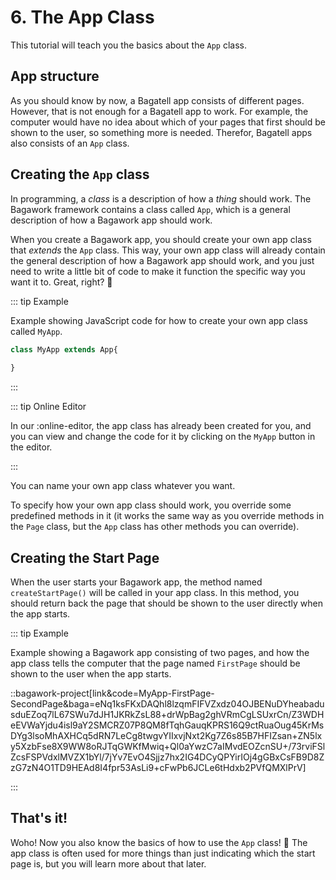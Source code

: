 # 6. The App Class
This tutorial will teach you the basics about the `App` class.



## App structure
As you should know by now, a Bagatell app consists of different pages. However, that is not enough for a Bagatell app to work. For example, the computer would have no idea about which of your pages that first should be shown to the user, so something more is needed. Therefor, Bagatell apps also consists of an `App` class.




## Creating the `App` class
In programming, a *class* is a description of how a *thing* should work. The Bagawork framework contains a class called `App`, which is a general description of how a Bagawork app should work.

When you create a Bagawork app, you should create your own app class that *extends* the `App` class. This way, your own app class will already contain the general description of how a Bagawork app should work, and you just need to write a little bit of code to make it function the specific way you want it to. Great, right? 🙂

::: tip Example

Example showing JavaScript code for how to create your own app class called `MyApp`.

```js
class MyApp extends App{
	
}
```

:::

::: tip Online Editor

In our :online-editor, the app class has already been created for you, and you can view and change the code for it by clicking on the `MyApp` button in the editor.

:::

You can name your own app class whatever you want.

To specify how your own app class should work, you override some predefined methods in it (it works the same way as you override methods in the `Page` class, but the `App` class has other methods you can override). 




## Creating the Start Page
When the user starts your Bagawork app, the method named `createStartPage()` will be called in your app class. In this method, you should return back the page that should be shown to the user directly when the app starts.

::: tip Example

Example showing a Bagawork app consisting of two pages, and how the app class tells the computer that the page named `FirstPage` should be shown to the user when the app starts.

::bagawork-project[link&code=MyApp-FirstPage-SecondPage&baga=eNq1ksFKxDAQhl8lzqmFIFVZxdz04OJBENuDYheabadusduEZoq7lL67SWu7dJH1JKRkZsL88+drWpBag2ghVRmCgLSUxrCn/Z3WDHeEVWaYjdu4isl9aY2SMCRZ07P8QM8fTqhGauqKPRS16Q9ctRuaOug45KrMsDYg3lsoMhAXHCq5dRN7LeCg8twgvYIIxvjNxt2Kg7Z6s85B7HFIZsan+ZN5lxy5XzbFse8X9WW8oRJTqGWKfMwiq+Ql0aYwzC7aIMvdEOZcnSU+/73rviFSlZcsFSPVdxlMVZX1bYl/7jYv7EvO4Sjjz7hx2IG4DCyQPYirIOj4gGBxCsFB9D8ZzG7zN4O1TD9HEAd8I4fpr53AsLi9+cFwPb6JCLe6tHdxb2PVfQMXlPrV]

:::





## That's it!
Woho! Now you also know the basics of how to use the `App` class! 🥳 The app class is often used for more things than just indicating which the start page is, but you will learn more about that later.